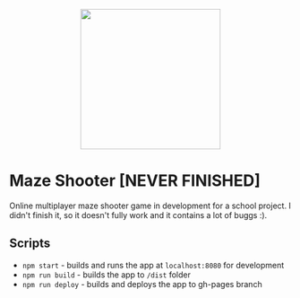 <p align="center">
    <img width="250" src="https://i.ibb.co/qRdzkc1/Screenshot-2020-01-04-at-21-13-41.png"/>
</p>

# Maze Shooter [NEVER FINISHED]

Online multiplayer maze shooter game in development for a school project. I didn't finish it, so it doesn't fully work and it contains a lot of buggs :).

## Scripts

- `npm start` - builds and runs the app at `localhost:8080` for development
- `npm run build` - builds the app to `/dist` folder
- `npm run deploy` - builds and deploys the app to gh-pages branch
